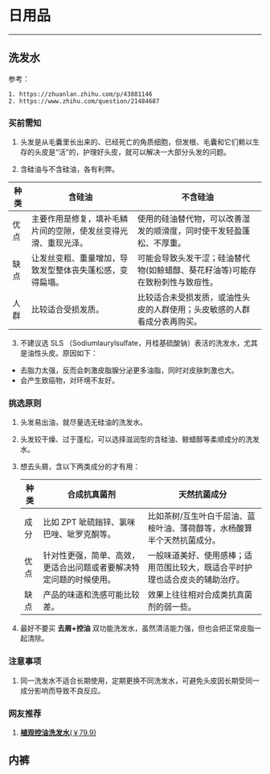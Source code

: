 

# 日用品

---

## 洗发水

参考：

```crystal
1. https://zhuanlan.zhihu.com/p/43881146
2. https://www.zhihu.com/question/21484687
```



### 买前需知

1. 头发是从毛囊里长出来的、已经死亡的角质细胞，但发根、毛囊和它们赖以生存的头皮是“活”的，护理好头皮，就可以解决一大部分头发的问题。

2. 含硅油与不含硅油，各有利弊。

  | 种类 | 含硅油                                                       | 不含硅油                                                     |
  | ---- | ------------------------------------------------------------ | ------------------------------------------------------------ |
  | 优点 | 主要作用是修复，填补毛鳞片间的空隙，使发丝变得光滑、重现光泽。 | 使用的硅油替代物，可以改善湿发的顺滑度，同时使干发轻盈蓬松、不厚重。 |
  | 缺点 | 让发丝变粗、重量增加，导致发型整体丧失蓬松感，变得扁塌。     | 可能会导致头发干涩；硅油替代物(如鲸蜡醇、葵花籽油等)可能存在致粉刺性与致痘性。 |
  | 人群 | 比较适合受损发质。                                           | 比较适合未受损发质，或油性头皮的人群使用；头皮敏感的人群看成分表再购买。 |

3. 不建议选 SLS （Sodiumlaurylsulfate，月桂基硫酸钠）表活的洗发水，尤其是油性头皮。原因如下：

  - 去脂力太强，反而会刺激皮脂腺分泌更多油脂，同时对皮肤刺激也大。
  - 会产生致癌物，对环境不友好。



### 挑选原则

1. 头发易出油，就尽量选无硅油的洗发水。

2. 头发较干燥、过于蓬松，可以选择滋润型的含硅油、鲸蜡醇等柔顺成分的洗发水。

3. 想去头屑，含以下两类成分的才有用：

   | 种类 | 合成抗真菌剂                                                 | 天然抗菌成分                                                 |
   | ---- | ------------------------------------------------------------ | ------------------------------------------------------------ |
   | 成分 | 比如 ZPT 呲硫鎓锌、氯咪巴唑、呲罗克酮等。                    | 比如茶树/互生叶白千层油、蓝桉叶油、薄荷醇等，水杨酸算半个天然抗菌成分。 |
   | 优点 | 针对性更强，简单、高效，更适合出问题或者要解决特定问题的时候使用。 | 一般味道美好、使用感棒；适用范围比较大，既适合平时护理也适合皮炎的辅助治疗。 |
   | 缺点 | 产品的味道和洗感可能比较差。                                 | 效果上往往相对合成类抗真菌剂的弱一些。                       |

4. 最好不要买 **去屑+控油** 双功能洗发水，虽然清洁能力强，但也会把正常皮脂一起清除。

### 注意事项

1. 同一洗发水不适合长期使用，定期更换不同洗发水，可避免头皮因长期受同一成分影响而导致不良反应。

### 网友推荐

1. [**植观控油洗发水**(￥79.9)](https://s.click.taobao.com/t?e=m%3D2%26s%3DA%2BrAmlSvukxw4vFB6t2Z2ueEDrYVVa64yK8Cckff7TVRAdhuF14FMYzqP4ariwUVxq3IhSJN6GReyW%2FR9sPfqNC2bu%2BA1JQCQ6DQh5OXAu8Tpy4Z0pMcMpPudoFYtpozqGXK58Jc1%2BhtJfOipEYQaU1uIO10C37yBMlWjHCQDTGySbHmSI7wOtef%2FroYqRld%2FufIeaShmLvWGPPZ03CRxID%2B6F5j4%2BRCZZ2QlqiA50n0MrbhEk%2B62ZwX0CfVjcsRGi0v%2BW4bkVUIQmVdLEZBlhrYGZ37N9Jq5HYpt4%2BGN2Q%2FVzJxzudUDTmEMK4TxNIs&union_lens=lensId:TAPI@1625185134@0bb58e85_0812_17a64952604_c58f@01)

## 内裤